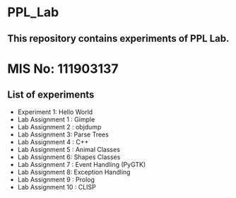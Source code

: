 # PPL_Lab
## This repository contains experiments of PPL Lab.
# MIS No: 111903137
## List of experiments
* Experiment 1: Hello World
* Lab Assignment 1 : Gimple
* Lab Assignment 2 : objdump
* Lab Assignment 3: Parse Trees
* Lab Assignment 4 : C++
* Lab Assignment 5 : Animal Classes
* Lab Assignment 6: Shapes Classes
* Lab Assignment 7 : Event Handling (PyGTK)
* Lab Assignment 8: Exception Handling
* Lab Assignment 9 : Prolog
* Lab Assignment 10 : CLISP
